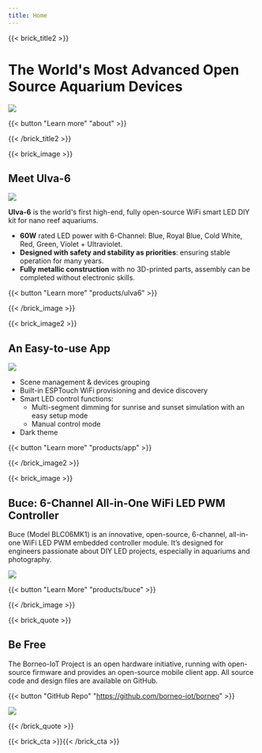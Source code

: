 ```yaml
---
title: Home
---
```


{{< brick_title2 >}}
# The World's Most Advanced Open Source Aquarium Devices

![](/uploads/photos/home/hero.jpg)

{{< button "Learn more" "about" >}}

{{< /brick_title2 >}}

{{< brick_image >}}

## Meet Ulva-6

![](uploads/products/ulva6/gallery/ulva6-looking.jpg)

**Ulva-6** is the world's first high-end, fully open-source WiFi smart LED DIY kit for nano reef aquariums.

* **60W** rated LED power with 6-Channel: Blue, Royal Blue, Cold White, Red, Green, Violet + Ultraviolet.
* **Designed with safety and stability as priorities**: ensuring stable operation for many years.
* **Fully metallic construction** with no 3D-printed parts, assembly can be completed without electronic skills.

{{< button "Learn more" "products/ulva6" >}}


{{< /brick_image >}}


{{< brick_image2 >}}

## An Easy-to-use App

![](uploads/photos/home/app.png)

* Scene management & devices grouping
* Built-in ESPTouch WiFi provisioning and device discovery
* Smart LED control functions:
  * Multi-segment dimming for sunrise and sunset simulation with an easy setup mode
  * Manual control mode
* Dark theme

{{< button "Learn more" "products/app" >}}

{{< /brick_image2 >}}

{{< brick_image >}}

## Buce: 6-Channel All-in-One WiFi LED PWM Controller

Buce (Model BLC06MK1) is an innovative, open-source, 6-channel, all-in-one WiFi LED PWM embedded controller module. It’s designed for engineers passionate about DIY LED projects, especially in aquariums and photography.

![](uploads/products/blc06mk1/gallery/blc06mk1-cover.jpg)

{{< button "Learn More" "products/buce" >}}

{{< /brick_image >}}


{{< brick_quote >}}

## Be Free

The Borneo-IoT Project is an open hardware initiative, running with open-source firmware and provides an open-source mobile client app. All source code and design files are available on GitHub.

{{< button "GitHub Repo" "https://github.com/borneo-iot/borneo" >}}

![](uploads/photos/home/hero.jpg)

{{< /brick_quote >}}

{{< brick_cta >}}{{< /brick_cta >}}
